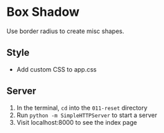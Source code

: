 # Box Shadow
Use border radius to create misc shapes.

## Style
* Add custom CSS to app.css

## Server
1. In the terminal, `cd` into the `011-reset` directory
1. Run `python -m SimpleHTTPServer` to start a server
1. Visit localhost:8000 to see the index page
